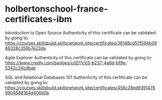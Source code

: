 # holbertonschool-france-certificates-ibm

Introduction to Open Source
Authenticity of this certificate can be validated by going to:
https://courses.skillsbuild.skillsnetwork.site/certificates/36148cd57f584b0986328c356b7e23da

Agile Explorer
Authenticity of this certificate can be validated by going to:
https://www.credly.com/badges/cd2f7c03-b237-4a6d-bf9e-5342c24cdbae

SQL and Relational Databases 101
Authenticity of this certificate can be validated by going to:
https://courses.skillsbuild.skillsnetwork.site/certificates/456c28ed93914789904588184d406d0b
